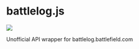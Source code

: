 # battlelog.js
![](https://img.shields.io/github/workflow/status/Nefomemes/battlelog.js/ESLint?label=ESLint&style=flat-square)

Unofficial API wrapper for battlelog.battlefield.com
